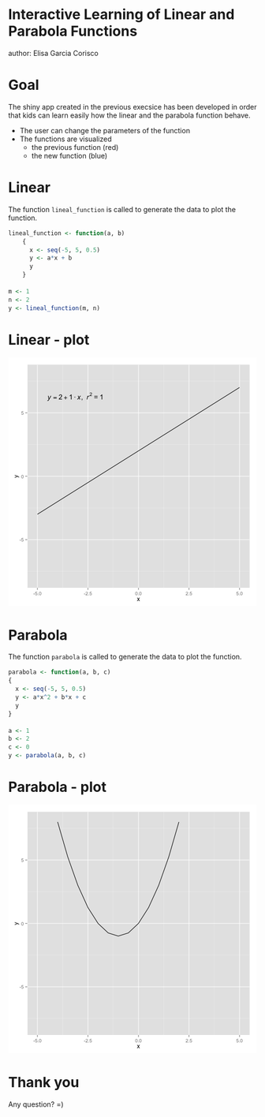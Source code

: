 Interactive Learning of Linear and Parabola Functions 
========================================================
author: Elisa Garcia Corisco

Goal
========================================================

The shiny app created in the previous execsice has been developed in order that kids can learn easily how the linear and the parabola function behave.

- The user can change the parameters of the function
- The functions are visualized
  + the previous function (red)
  + the new function (blue)

Linear
========================================================

The function ```lineal_function``` is called to generate the data to plot the function.



```r
lineal_function <- function(a, b)
    {
      x <- seq(-5, 5, 0.5)
      y <- a*x + b
      y
    }

m <- 1
n <- 2
y <- lineal_function(m, n)
```

Linear - plot
========================================================
![plot of chunk unnamed-chunk-3](Presentation-figure/unnamed-chunk-3-1.png) 

Parabola
========================================================

The function ```parabola``` is called to generate the data to plot the function.


```r
parabola <- function(a, b, c)
{
  x <- seq(-5, 5, 0.5)
  y <- a*x^2 + b*x + c
  y
} 

a <- 1
b <- 2
c <- 0
y <- parabola(a, b, c)
```

Parabola - plot
========================================================

![plot of chunk unnamed-chunk-5](Presentation-figure/unnamed-chunk-5-1.png) 

Thank you
========================================================
Any question? =)

